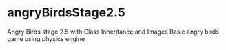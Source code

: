 # angryBirdsStage2.5
Angry Birds stage 2.5 with Class Inheritance and Images
Basic angry birds game using physics engine